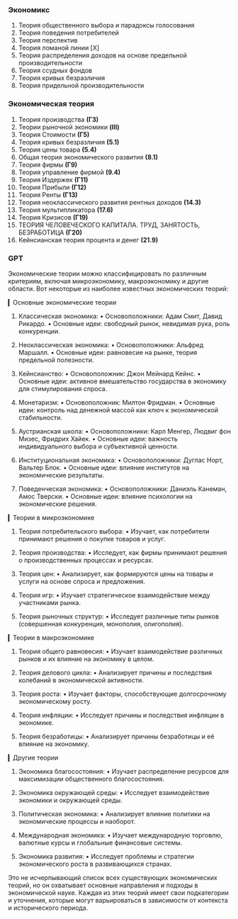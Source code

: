 ### Экономикс
1. Теория общественного выбора и парадоксы голосования
2. Теория поведения потребителей
3. Теория перспектив
4. Теория ломаной линии [X]
6. Теория распределения доходов на основе предельной производительности 
7. Теория ссудных фондов
8. Теория кривых безразличия
9. Теория придельной производительности


### Экономическая теория
1. Теория производства **(Г3)**
2. Теории рыночной экономики **(III)**
4. Теория Стоимости **(Г5)**
5. Теория кривых безразличия **(5.1)**
6. Теория цены товара **(5.4)**
7. Общая теория экономического развития **(8.1)**
8. Теория фирмы **(Г9)**
9. Теория управление фирмой **(9.4)**
10. Теория Издержек **(Г11)**
11. Теория Прибыли **(Г12)**
12. Теория Ренты **(Г13)**
13. Теория неоклассического развития рентных доходов **(14.3)**
14. Теория мультипликатора **(17.6)**
15. Теория Кризисов **(Г19)**
16. ТЕОРИЯ ЧЕЛОВЕЧЕСКОГО КАПИТАЛА. ТРУД, ЗАНЯТОСТЬ, БЕЗРАБОТИЦА **(Г20)**
17. Кейнсианская теория процента и денег **(21.9)**

### GPT
Экономические теории можно классифицировать по различным критериям, включая микроэкономику, макроэкономику и другие области. Вот некоторые из наиболее известных экономических теорий:

▎Основные экономические теории

1. Классическая экономика:
   • Основоположники: Адам Смит, Давид Рикардо.
   • Основные идеи: свободный рынок, невидимая рука, роль конкуренции.

2. Неоклассическая экономика:
   • Основоположники: Альфред Маршалл.
   • Основные идеи: равновесие на рынке, теория предельной полезности.

3. Кейнсианство:
   • Основоположник: Джон Мейнард Кейнс.
   • Основные идеи: активное вмешательство государства в экономику для стимулирования спроса.

4. Монетаризм:
   • Основоположник: Милтон Фридман.
   • Основные идеи: контроль над денежной массой как ключ к экономической стабильности.

5. Аустрианская школа:
   • Основоположники: Карл Менгер, Людвиг фон Мизес, Фридрих Хайек.
   • Основные идеи: важность индивидуального выбора и субъективной ценности.

6. Институциональная экономика:
   • Основоположники: Дуглас Норт, Вальтер Блок.
   • Основные идеи: влияние институтов на экономические результаты.

7. Поведенческая экономика:
   • Основоположники: Даниэль Канеман, Амос Тверски.
   • Основные идеи: влияние психологии на экономические решения.

▎Теории в микроэкономике

1. Теория потребительского выбора:
   • Изучает, как потребители принимают решения о покупке товаров и услуг.

2. Теория производства:
   • Исследует, как фирмы принимают решения о производственных процессах и ресурсах.

3. Теория цен:
   • Анализирует, как формируются цены на товары и услуги на основе спроса и предложения.

4. Теория игр:
   • Изучает стратегическое взаимодействие между участниками рынка.

5. Теория рыночных структур:
   • Исследует различные типы рынков (совершенная конкуренция, монополия, олигополия).

▎Теории в макроэкономике

1. Теория общего равновесия:
   • Изучает взаимодействие различных рынков и их влияние на экономику в целом.

2. Теория делового цикла:
   • Анализирует причины и последствия колебаний в экономической активности.

3. Теория роста:
   • Изучает факторы, способствующие долгосрочному экономическому росту.

4. Теория инфляции:
   • Исследует причины и последствия инфляции в экономике.

5. Теория безработицы:
   • Анализирует причины безработицы и её влияние на экономику.

▎Другие теории

1. Экономика благосостояния:
   • Изучает распределение ресурсов для максимизации общественного благосостояния.

2. Экономика окружающей среды:
   • Исследует взаимодействие экономики и окружающей среды.

3. Политическая экономика:
   • Анализирует влияние политики на экономические процессы и наоборот.

4. Международная экономика:
   • Изучает международную торговлю, валютные курсы и глобальные финансовые системы.

5. Экономика развития:
   • Исследует проблемы и стратегии экономического роста в развивающихся странах.

Это не исчерпывающий список всех существующих экономических теорий, но он охватывает основные направления и подходы в экономической науке. Каждая из этих теорий имеет свои подкатегории и уточнения, которые могут варьироваться в зависимости от контекста и исторического периода.